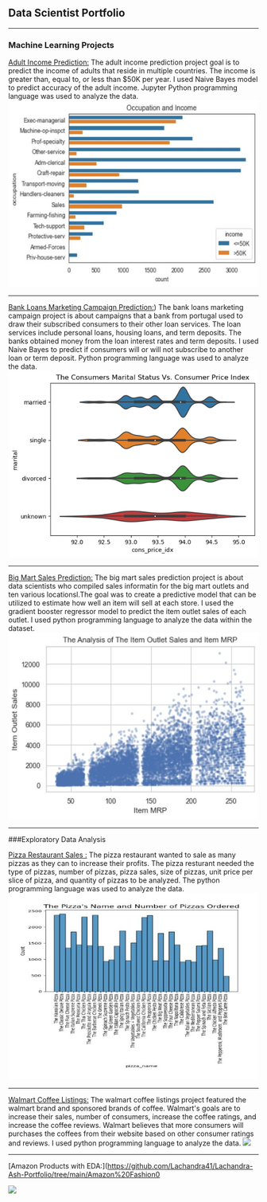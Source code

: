## Data Scientist Portfolio

---

### Machine Learning Projects 

[Adult Income Prediction:](https://github.com/Lachandra41/Lachandra-Ash-Portfolio/tree/main/Adult%20Income%20Prediction%20with%20Machine%20Learning/)
The adult income prediction project goal is to predict the income of adults that reside in multiple countries. The income is greater than, equal to, or less than $50K per year. I used Naive Bayes model to predict accuracy of the adult income. Jupyter Python programming language was used to analyze the data.
<img src="images/aip4.jpg?raw=true"/> 

---
[Bank Loans Marketing Campaign Prediction:](https://github.com/Lachandra41/Lachandra-Ash-Portfolio/tree/main/Bank%20Loans%20Marketing%20with%20Machine%20Learning))
The bank loans marketing campaign project is about campaigns that a bank from portugal used to draw their subscribed consumers to their other loan services. The loan services include personal loans, housing loans, and term deposits. The banks obtained money from the loan interest rates and term deposits. I used Naive Bayes to predict if consumers will or will not subscribe to another loan or term deposit. Python programming language was used to analyze the data.
<img src="images/bank.jpg?raw=true"/>

---
[Big Mart Sales Prediction:](https://github.com/Lachandra41/Lachandra-Ash-Portfolio/tree/main/BigMart%20Sales)
The big mart sales prediction project is about data scientists who compiled sales informatin for the big mart outlets and ten various locationsl.The goal was to create a predictive model that can be utilized to estimate how well an item will sell at each store. I used the gradient booster regressor model to predict the item outlet sales of each outlet. I used python programming language to analyze the data within the dataset.
<img src="images/bigm1.jpg?raw=true"/>

---
###Exploratory Data Analysis

[Pizza Restaurant Sales :](https://github.com/Lachandra41/Lachandra-Ash-Portfolio/tree/main/Pizza%20Restaurant%20Sales)
The pizza restaurant wanted to sale as many pizzas as they can to increase their profits. The pizza resturant needed the type of pizzas, number of pizzas, pizza sales, size of pizzas, unit price per slice of pizza, and quantity of pizzas to be analyzed. The python programming language was used to analyze the data.
<img src="images/pizza.jpg?raw=true"/>


---

[Walmart Coffee Listings:](https://github.com/Lachandra41/Lachandra-Ash-Portfolio/tree/main/Walmart%20Coffee%20Lisings%20Exploratory%20Data%20Analysis)
The walmart coffee listings project featured the walmart brand and sponsored brands of coffee. Walmart's goals are to increase their sales, number of consumers, increase the coffee ratings, and increase the coffee reviews. Walmart believes that more consumers will purchases the coffees from their website based on other consumer ratings and reviews. I used python programming language to analyze the data.
<img src="images/Coffee listingsjpg?raw=true"/>


---

[Amazon Products with EDA:](https://github.com/Lachandra41/Lachandra-Ash-Portfolio/tree/main/Amazon%20Fashion0

<img src="images/Coffee listingsjpg?raw=true"/>
